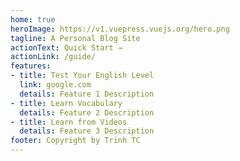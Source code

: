 ```yaml
---
home: true
heroImage: https://v1.vuepress.vuejs.org/hero.png
tagline: A Personal Blog Site
actionText: Quick Start →
actionLink: /guide/
features:
- title: Test Your English Level
  link: google.com
  details: Feature 1 Description
- title: Learn Vocabulary
  details: Feature 2 Description
- title: Learn from Videos
  details: Feature 3 Description
footer: Copyright by Trinh TC
---
```

